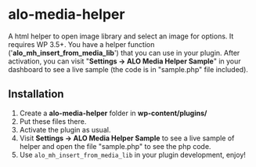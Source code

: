 alo-media-helper
================

A html helper to open image library and select an image for options. It requires WP 3.5+. 
You have a helper function ('**alo_mh_insert_from_media_lib**') that you can use in your plugin. 
After activation, you can visit "**Settings -> ALO Media Helper Sample**" in your dashboard to see a live sample (the code is in "sample.php" file included).

## Installation
1. Create a **alo-media-helper** folder in **wp-content/plugins/**
2. Put these files there.
3. Activate the plugin as usual.
4. Visit **Settings -> ALO Media Helper Sample** to see a live sample of helper and open the file "sample.php" to see the php code.
5. Use `alo_mh_insert_from_media_lib` in your plugin development, enjoy!

